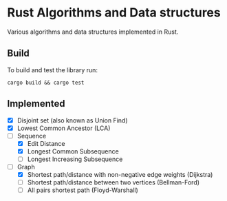 # Rust Algorithms and Data structures

Various algorithms and data structures implemented in Rust.

## Build
To build and test the library run:
``` shell
cargo build && cargo test
```

## Implemented
- [x] Disjoint set (also known as Union Find)
- [x] Lowest Common Ancestor (LCA)
- [ ] Sequence
  - [x] Edit Distance
  - [x] Longest Common Subsequence
  - [ ] Longest Increasing Subsequence
- [ ] Graph
  - [x] Shortest path/distance with non-negative edge weights (Dijkstra)
  - [ ] Shortest path/distance between two vertices (Bellman-Ford)
  - [ ] All pairs shortest path (Floyd-Warshall)
